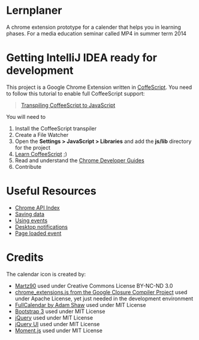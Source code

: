 Lernplaner
==========

A chrome extension prototype for a calender that helps you in learning phases.
For a media education seminar called MP4 in summer term 2014


Getting IntelliJ IDEA ready for development
==========
This project is a Google Chrome Extension written in [CoffeScript](www.coffeescript.org).
You need to follow this tutorial to enable full CoffeeScript support:

>[Transpiling CoffeeScript to JavaScript](http://www.jetbrains.com/idea/webhelp/transpiling-coffeescript-to-javascript.html)

You will need to

1. Install the CoffeeScript transpiler
2. Create a File Watcher
3. Open the **Settings > JavaScript > Libraries** and add the **js/lib** directory for the project
4. [Learn CoffeeScript](http://coffeescript.codeschool.com/) ;)
5. Read and understand the [Chrome Developer Guides](https://developer.chrome.com/extensions)
6. Contribute


Useful Resources
==========

* [Chrome API Index](https://developer.chrome.com/extensions/api_index)
* [Saving data](https://developer.chrome.com/extensions/storage)
* [Using events](https://developer.chrome.com/extensions/events)
* [Desktop notifications](https://developer.chrome.com/extensions/desktop_notifications)
* [Page loaded event](https://developer.chrome.com/extensions/webNavigation#event-onCompleted)

Credits
==========

The calendar icon is created by:

* [Martz90](http://www.iconarchive.com/show/circle-icons-by-martz90/calendar-icon.html) used under Creative Commons License BY-NC-ND 3.0
* [chrome_extensions.js from the Google Closure Compiler Project](https://github.com/google/closure-compiler) used under Apache License, yet just needed in the development environment
* [FullCalendar by Adam Shaw](http://arshaw.com/fullcalendar/) used under MIT License
* [Bootstrap 3](http://getbootstrap.com) used under MIT License
* [jQuery](http://jquery.com) used under MIT License
* [jQuery UI](http://jqueryui.com) used under MIT License
* [Moment.js](http://momentjs.com/) used under MIT License